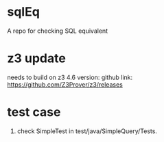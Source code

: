 # sqlEq
A repo for checking SQL equivalent

# z3 update
needs to build on z3 4.6 version:
github link: https://github.com/Z3Prover/z3/releases

# test case
1. check SimpleTest in test/java/SimpleQuery/Tests.
